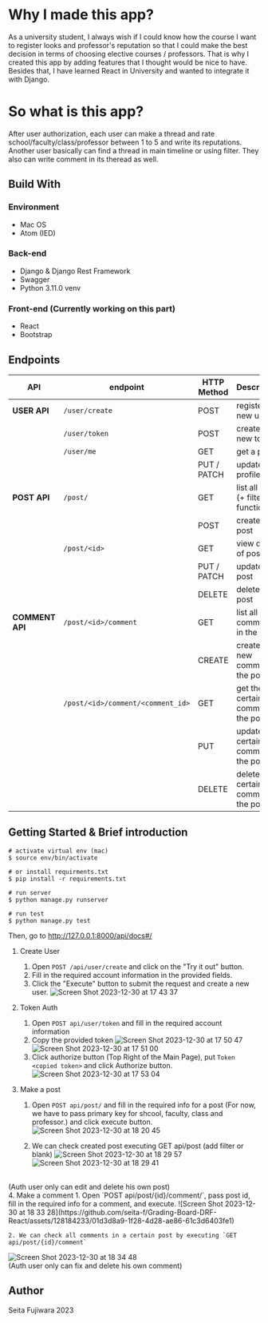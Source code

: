 # Why I made this app?
As a university student, I always wish if I could know how the course I want to register looks and professor's reputation so that I could make the best decision in terms of choosing elective courses / professors.
That is why I created this app by adding features that I thought would be nice to have. Besides that, I have learned React in University and wanted to integrate it with Django.


# So what is this app?
After user authorization, each user can make a thread and rate school/faculty/class/professor between 1 to 5 and write its reputations. Another user basically can find a thread in main timeline or using filter.
They also can write comment in its theread as well. 


## Build With

### Environment
- Mac OS
- Atom (IED)

### Back-end 
- Django & Django Rest Framework <br>
- Swagger
- Python 3.11.0 venv
  
### Front-end (Currently working on this part)
- React
- Bootstrap


## Endpoints
| API | endpoint | HTTP Method | Description |
| --- | --- | --- | --- |
| **USER API** | `/user/create` | POST | register a new user |
| | `/user/token` | POST | create a new token |
| | `/user/me` | GET | get a profile |
| | | PUT / PATCH | update a profile |
| **POST API** | `/post/` | GET| list all posts (+ filter function)|
| | | POST | create a post |
| | `/post/<id>` | GET | view details of post |
| | | PUT / PATCH | update a post |
| | | DELETE | delete a post |
| **COMMENT API** | `/post/<id>/comment` | GET| list all comments in the post |
| | | CREATE | create a new comment in the post |
| | `/post/<id>/comment/<comment_id>` | GET | get the certain comment in the post |
| | | PUT | update the certain comment in the post |
| | | DELETE | delete the certain comment in the post |

## Getting Started & Brief introduction

```
# activate virtual env (mac)
$ source env/bin/activate

# or install requirments.txt
$ pip install -r requirements.txt

# run server
$ python manage.py runserver

# run test
$ python manage.py test
```
Then, go to http://127.0.0.1:8000/api/docs#/

1. Create User 
    1. Open `POST /api/user/create` and click on the "Try it out" button.
    2. Fill in the required account information in the provided fields.
    3. Click the "Execute" button to submit the request and create a new user.
![Screen Shot 2023-12-30 at 17 43 37](https://github.com/seita-f/Grading-Board-DRF-React/assets/128184233/4a7f6f3f-cb6d-4e0d-8383-20a3de06d604)


2. Token Auth 
    1. Open `POST api/user/token` and fill in the required account information
    2. Copy the provided token
   ![Screen Shot 2023-12-30 at 17 50 47](https://github.com/seita-f/Grading-Board-DRF-React/assets/128184233/605fa237-2946-4ff2-9717-aa0e0c2e80a3)
   ![Screen Shot 2023-12-30 at 17 51 00](https://github.com/seita-f/Grading-Board-DRF-React/assets/128184233/879683d3-db07-4e82-a14e-89909d121373)
    3. Click authorize button (Top Right of the Main Page), put `Token <copied token>` and click Authorize button.
  ![Screen Shot 2023-12-30 at 17 53 04](https://github.com/seita-f/Grading-Board-DRF-React/assets/128184233/bb02a970-78f8-4c77-acc8-8cb795959e7e)


3. Make a post
    1. Open `POST api/post/` and fill in the required info for a post (For now, we have to pass primary key for shcool, faculty, class and professor.) and click execute button.
    ![Screen Shot 2023-12-30 at 18 20 45](https://github.com/seita-f/Grading-Board-DRF-React/assets/128184233/12fcdf2c-6751-4780-93bf-375e3c031891)

    2. We can check created post executing GET api/post (add filter or blank)
  ![Screen Shot 2023-12-30 at 18 29 57](https://github.com/seita-f/Grading-Board-DRF-React/assets/128184233/6c09c737-674d-4b06-9150-ccc2dfeb5f55)
  ![Screen Shot 2023-12-30 at 18 29 41](https://github.com/seita-f/Grading-Board-DRF-React/assets/128184233/18525342-01d0-4894-9089-2d15e1dfb1f6)
 
<br>
(Auth user only can edit and delete his own post)
<br>
4. Make a comment
    1. Open `POST api/post/{id}/comment/`, pass post id, fill in the required info for a comment, and execute.
![Screen Shot 2023-12-30 at 18 33 28](https://github.com/seita-f/Grading-Board-DRF-React/assets/128184233/01d3d8a9-1f28-4d28-ae86-61c3d6403fe1)

    2. We can check all comments in a certain post by executing `GET api/post/{id}/comment`
![Screen Shot 2023-12-30 at 18 34 48](https://github.com/seita-f/Grading-Board-DRF-React/assets/128184233/0695a8f8-cf6f-4e18-b7d9-266d3b030f43)
<br>
(Auth user only can fix and delete his own comment)


## Author
Seita Fujiwara 2023

